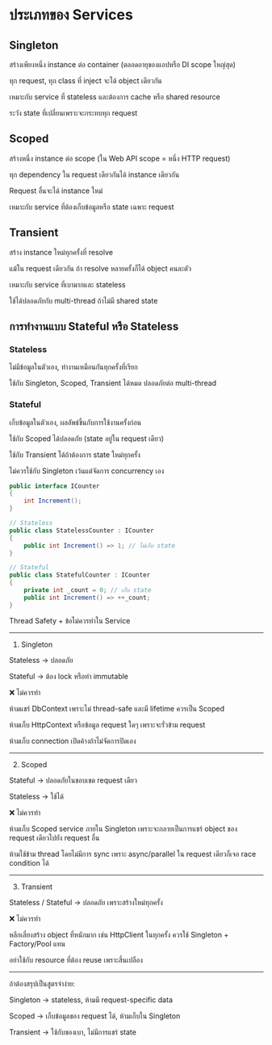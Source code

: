 # ประเภทของ Services

## Singleton
สร้างเพียงหนึ่ง instance ต่อ container (ตลอดอายุของแอปหรือ DI scope ใหญ่สุด)

ทุก request, ทุก class ที่ inject จะได้ object เดียวกัน

เหมาะกับ service ที่ stateless และต้องการ cache หรือ shared resource

ระวัง state ที่เปลี่ยนเพราะจะกระทบทุก request


## Scoped
สร้างหนึ่ง instance ต่อ scope (ใน Web API scope = หนึ่ง HTTP request)

ทุก dependency ใน request เดียวกันได้ instance เดียวกัน

Request อื่นจะได้ instance ใหม่

เหมาะกับ service ที่ต้องเก็บข้อมูลหรือ state เฉพาะ request


## Transient
สร้าง instance ใหม่ทุกครั้งที่ resolve

แม้ใน request เดียวกัน ถ้า resolve หลายครั้งก็ได้ object คนละตัว

เหมาะกับ service ที่เบามากและ stateless

ใช้ได้ปลอดภัยกับ multi-thread ถ้าไม่มี shared state

## การทำงานแบบ Stateful หรือ Stateless 

### Stateless
ไม่มีข้อมูลในตัวเอง, ทำงานเหมือนกันทุกครั้งที่เรียก

ใช้กับ Singleton, Scoped, Transient ได้หมด ปลอดภัยต่อ multi-thread


### Stateful
เก็บข้อมูลในตัวเอง, ผลลัพธ์ขึ้นกับการใช้งานครั้งก่อน

ใช้กับ Scoped ได้ปลอดภัย (state อยู่ใน request เดียว)

ใช้กับ Transient ได้ถ้าต้องการ state ใหม่ทุกครั้ง

ไม่ควรใช้กับ Singleton เว้นแต่จัดการ concurrency เอง

```c#
public interface ICounter
{
    int Increment();
}

// Stateless
public class StatelessCounter : ICounter
{
    public int Increment() => 1; // ไม่เก็บ state
}

// Stateful
public class StatefulCounter : ICounter
{
    private int _count = 0; // เก็บ state
    public int Increment() => ++_count;
}
```

Thread Safety + ข้อไม่ควรทำใน Service


---

1. Singleton

Stateless → ปลอดภัย

Stateful → ต้อง lock หรือทำ immutable

❌ ไม่ควรทำ

ห้ามแชร์ DbContext เพราะไม่ thread-safe และมี lifetime ควรเป็น Scoped

ห้ามเก็บ HttpContext หรือข้อมูล request ใดๆ เพราะจะรั่วข้าม request

ห้ามเก็บ connection เปิดค้างถ้าไม่จัดการปิดเอง




---

2. Scoped

Stateful → ปลอดภัยในขอบเขต request เดียว

Stateless → ใช้ได้

❌ ไม่ควรทำ

ห้ามเก็บ Scoped service ภายใน Singleton เพราะจะกลายเป็นการแชร์ object ของ request เดียวไปยัง request อื่น

ห้ามใช้ข้าม thread โดยไม่มีการ sync เพราะ async/parallel ใน request เดียวก็เจอ race condition ได้




---

3. Transient

Stateless / Stateful → ปลอดภัย เพราะสร้างใหม่ทุกครั้ง

❌ ไม่ควรทำ

หลีกเลี่ยงสร้าง object ที่หนักมาก เช่น HttpClient ในทุกครั้ง ควรใช้ Singleton + Factory/Pool แทน

อย่าใช้กับ resource ที่ต้อง reuse เพราะสิ้นเปลือง




---

ถ้าต้องสรุปเป็นสูตรจำง่าย:

Singleton → stateless, ห้ามมี request-specific data

Scoped → เก็บข้อมูลของ request ได้, ห้ามเก็บใน Singleton

Transient → ใช้กับของเบา, ไม่มีการแชร์ state
